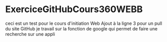 # ExerciceGitHubCours360WEBB
ceci est un test pour le cours d'initiation Web
Ajout à la ligne 3 pour un pull du site GitHub
je travail sur la fonction de google qui permet de faire une recherche sur une appli
